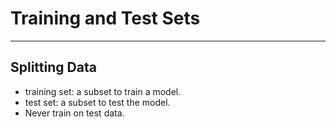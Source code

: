 # Training and Test Sets
---

## Splitting Data
* training set: a subset to train a model.
* test set: a subset to test the model.
* Never train on test data.
